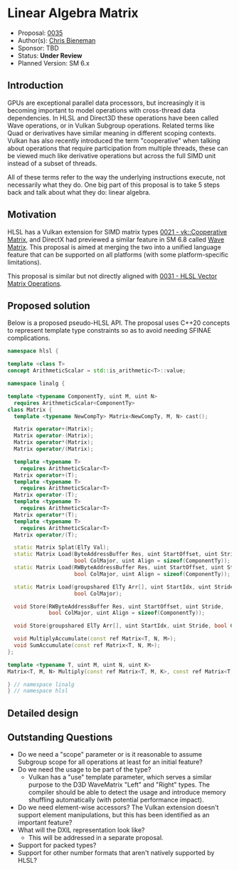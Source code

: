 <!-- {% raw %} -->

# Linear Algebra Matrix

* Proposal: [0035](0035-linalg-matrix.md)
* Author(s): [Chris Bieneman](https://github.com/llvm-beanz)
* Sponsor: TBD
* Status: **Under Review**
* Planned Version: SM 6.x

## Introduction

GPUs are exceptional parallel data processors, but increasingly it is becoming
important to model operations with cross-thread data dependencies. In HLSL and
Direct3D these operations have been called Wave operations, or in Vulkan
Subgroup operations. Related terms like Quad or derivatives have similar
meaning in different scoping contexts. Vulkan has also recently introduced the
term "cooperative" when talking about operations that require participation from
multiple threads, these can be viewed much like derivative operations but across
the full SIMD unit instead of a subset of threads.

All of these terms refer to the way the underlying instructions execute, not
necessarily what they do. One big part of this proposal is to take 5 steps back
and talk about what they do: linear algebra.

## Motivation

HLSL has a Vulkan extension for SIMD matrix types [0021 - vk::Cooperative
Matrix](0021-vk-coop-matrix.md), and DirectX had previewed a similar feature in
SM 6.8 called [Wave Matrix](https://github.com/microsoft/hlsl-specs/pull/61).
This proposal is aimed at merging the two into a unified language feature that
can be supported on all platforms (with some platform-specific limitations).

This proposal is similar but not directly aligned with [0031 - HLSL Vector
Matrix Operations](/proposals/0031-hlsl-vector-matrix-operations.md).

## Proposed solution

Below is a proposed pseudo-HLSL API. The proposal uses C++20 concepts to
represent template type constraints so as to avoid needing SFINAE complications.

```c++
namespace hlsl {

template <class T>
concept ArithmeticScalar = std::is_arithmetic<T>::value;

namespace linalg {

template <typename ComponentTy, uint M, uint N>
  requires ArithmeticScalar<ComponentTy>
class Matrix {
  template <typename NewCompTy> Matrix<NewCompTy, M, N> cast();

  Matrix operator+(Matrix);
  Matrix operator-(Matrix);
  Matrix operator*(Matrix);
  Matrix operator/(Matrix);

  template <typename T>
    requires ArithmeticScalar<T>
  Matrix operator+(T);
  template <typename T>
    requires ArithmeticScalar<T>
  Matrix operator-(T);
  template <typename T>
    requires ArithmeticScalar<T>
  Matrix operator*(T);
  template <typename T>
    requires ArithmeticScalar<T>
  Matrix operator/(T);

  static Matrix Splat(ElTy Val);
  static Matrix Load(ByteAddressBuffer Res, uint StartOffset, uint Stride,
                     bool ColMajor, uint Align = sizeof(ComponentTy));
  static Matrix Load(RWByteAddressBuffer Res, uint StartOffset, uint Stride,
                     bool ColMajor, uint Align = sizeof(ComponentTy));

  static Matrix Load(groupshared ElTy Arr[], uint StartIdx, uint Stride,
                     bool ColMajor);

  void Store(RWByteAddressBuffer Res, uint StartOffset, uint Stride,
             bool ColMajor, uint Align = sizeof(ComponentTy));

  void Store(groupshared ElTy Arr[], uint StartIdx, uint Stride, bool ColMajor);

  void MultiplyAccumulate(const ref Matrix<T, N, M>);
  void SumAccumulate(const ref Matrix<T, N, M>);
};

template <typename T, uint M, uint N, uint K>
Matrix<T, M, N> Multiply(const ref Matrix<T, M, K>, const ref Matrix<T, K, N>);

} // namespace linalg
} // namespace hlsl
```

## Detailed design

## Outstanding Questions

* Do we need a "scope" parameter or is it reasonable to assume Subgroup scope
  for all operations at least for an initial feature?
* Do we need the usage to be part of the type?
  * Vulkan has a "use" template parameter, which serves a similar purpose to the
    D3D WaveMatrix "Left" and "Right" types. The compiler should be able to
    detect the usage and introduce memory shuffling automatically (with
    potential performance impact).
* Do we need element-wise accessors? The Vulkan extension doesn't support
  element manipulations, but this has been identified as an important feature?
* What will the DXIL representation look like?
  * This will be addressed in a separate proposal.
* Support for packed types?
* Support for other number formats that aren't natively supported by HLSL?

<!-- {% endraw %} -->

